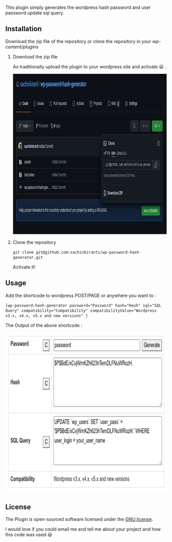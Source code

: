 This plugin simply generates the wordpress hash password and user password update sql query.

## Installation

Download the zip file of the repository or clone the repository in your *wp-content/plugins*

1. Download the zip file

    As traditionally upload the plugin to your wordpress site and activate :smiley: .

    <img src="./arts/wp-password-hash-generator-download.png" alt="Download zip" width="1100" height="500" />

2. Clone the repository
    
    ```git
    git clone git@github.com:sachinkiranti/wp-password-hash-generator.git
    ```
   
    Activate it!

## Usage

Add the shortcode to wordpress POST/PAGE or anywhere you want to :

```
[wp-password-hash-generator password="Password" hash="Hash" sql="SQL Query" compatibility="Compatibility" compatibilityValue="Wordpress v3.x, v4.x, v5.x and new versions" ]
```

The Output of the above shortcode :

<img src="./arts/wp-password-hash-generator-ui.png" alt="UI of the plugin" width="1100" height="500" />

## License
The Plugin is open-sourced software licensed under the [GNU license](LICENSE).

I would love if you could email me and tell me about your project and how this code was used :smiley: